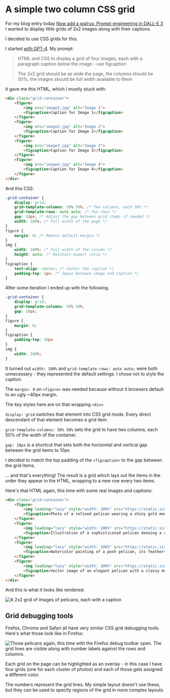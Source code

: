 # A simple two column CSS grid

For my blog entry today [Now add a walrus: Prompt engineering in DALL-E 3](https://simonwillison.net/2023/Oct/26/add-a-walrus/) I wanted to display little grids of 2x2 images along with their captions.

I decided to use CSS grids for this.

I started [with GPT-4](https://chat.openai.com/share/388dad10-1e0f-45a6-ae4d-4aab9db62f3e). My prompt:

> HTML and CSS to display a grid of four images, each with a paragraph caption below the image - use figcaption 
>
> The 2x2 grid should be as wide the page, the columns should be 50%, the images should be full width available to them

It gave me this HTML, which I mostly stuck with:

```html
<div class="grid-container">
    <figure>
        <img src="image1.jpg" alt="Image 1">
        <figcaption>Caption for Image 1</figcaption>
    </figure>
    <figure>
        <img src="image2.jpg" alt="Image 2">
        <figcaption>Caption for Image 2</figcaption>
    </figure>
    <figure>
        <img src="image3.jpg" alt="Image 3">
        <figcaption>Caption for Image 3</figcaption>
    </figure>
    <figure>
        <img src="image4.jpg" alt="Image 4">
        <figcaption>Caption for Image 4</figcaption>
    </figure>
</div>
```
And this CSS:
```css
.grid-container {
    display: grid;
    grid-template-columns: 50% 50%; /* Two columns, each 50% */
    grid-template-rows: auto auto; /* Two rows */
    gap: 10px; /* Adjust the gap between grid items if needed */
    width: 100%; /* Full width of the page */
}
figure {
    margin: 0; /* Remove default margin */
}
img {
    width: 100%; /* Full width of the column */
    height: auto; /* Maintain aspect ratio */
}
figcaption {
    text-align: center; /* Center the caption */
    padding-top: 5px; /* Space between image and caption */
}
```
After some iteration I ended up with the following.

```css
.grid-container {
    display: grid;
    grid-template-columns: 50% 50%;
    gap: 10px;
}
figure {
    margin: 0;
}
figcaption {
    padding-top: 10px
}
img {
    width: 100%;
}
```
It turned out `width: 100%` and `grid-template-rows: auto auto;` were both unnecessary - they represented the default settings. I chose not to style the caption.

The `margin: 0` on `<figure>` was needed because without it browsers default to an ugly ~40px margin.

The key styles here are on that wrapping `<div>`.

`display: grid` switches that element into CSS grid mode. Every direct descendant of that element becomes a grid item.

`grid-template-columns: 50% 50%` sets the grid to have two columns, each 50% of the width of the container.

`gap: 10px` is a shortcut that sets both the horizontal and vertical gap between the grid items to 10px.

I decided to match the top padding of the `<figcaption>` to the gap between the grid items.

... and that's everything! The result is a grid which lays out the items in the order they appear in the HTML, wrapping to a new row every two items.

Here's that HTML again, this time with some real images and captions:
```html
<div class="grid-container">
    <figure>
        <img loading="lazy" style="width: 100%" src="https://static.simonwillison.net/static/2023/dalle-3/pelican-1-1.png" alt="Pelican 1">
        <figcaption>Photo of a refined pelican wearing a shiny gold monocle, perched on a railing with the Monaco Grand Prix F1 race in the background. The race cars blur past on the circuit, while yachts are anchored in the nearby harbor.</figcaption>
    </figure>
    <figure>
        <img loading="lazy" style="width: 100%" src="https://static.simonwillison.net/static/2023/dalle-3/pelican-1-2.png" alt="Pelican 2">
        <figcaption>Illustration of a sophisticated pelican donning a crystal clear monocle, observing the Monaco F1 race with keen interest. The race track is filled with speeding F1 cars, and the Mediterranean Sea sparkles in the distance with luxurious yachts.</figcaption>
    </figure>
    <figure>
        <img loading="lazy" style="width: 100%" src="https://static.simonwillison.net/static/2023/dalle-3/pelican-1-3.png" alt="Pelican 3">
        <figcaption>Watercolor painting of a posh pelican, its feathers groomed to perfection, equipped with a delicate monocle. It stands tall with the iconic Monaco F1 race happening behind it, cars racing at breakneck speeds and the shimmering sea beyond.</figcaption>
    </figure>
    <figure>
        <img loading="lazy" style="width: 100%" src="https://static.simonwillison.net/static/2023/dalle-3/pelican-1-4.png" alt="Pelican 4">
        <figcaption>Vector image of an elegant pelican with a classy monocle, standing gracefully against the backdrop of the Monaco Grand Prix. The F1 cars create a colorful streak as they race, and lavish yachts float in the nearby waters.</figcaption>
    </figure>
</div>
```
And this is what it looks like rendered:

![A 2x2 grid of images of pelicans, each with a caption](https://github.com/simonw/til/assets/9599/3d1d7179-0f2d-4aa8-bcdf-b267cded3272)

## Grid debugging tools

Firefox, Chrome and Safari all have very similar CSS grid debugging tools. Here's what those look like in Firefox:

![Those pelicans again, this time with the Firefox debug toolbar open. The grid lines are visible along with number labels against the rows and columns.](https://github.com/simonw/til/assets/9599/6b5ca1d9-b207-4967-a805-8242d95c5279)

Each grid on the page can be highlighted as an overlay - in this case I have four grids (one for each cluster of photos) and each of those gets assigned a different color.

The numbers represent the grid lines. My simple layout doesn't use these, but they can be used to specify regions of the grid in more complex layouts.

